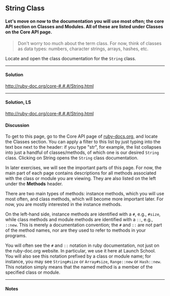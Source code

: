 ## String Class
#### Let's move on now to the documentation you will use most often; the core API section on Classes and Modules. All of these are listed under **Classes** on the Core API page.

> Don't worry too much about the term class. For now, think of classes as data types: numbers, character strings, arrays, hashes, etc.

Locate and open the class documentation for the `String` class.
___
#### Solution
<http://ruby-doc.org/core-#.#.#/String.html>
___
#### Solution, LS
<http://ruby-doc.org/core-#.#.#/String.html>
#### Discussion
To get to this page, go to the Core API page of [ruby-docs.org](ruby-docs.org), and locate the Classes section. You can apply a filter to this list by just typing into the text box next to the header: if you type "str", for example, the list collapses into just a handful of classes/methods, of which one is our desired `String` class. Clicking on String opens the `String` class documentation.

In later exercises, we will see the important parts of this page. For now, the main part of each page contains descriptions for all methods associated with the class or module you are viewing. They are also listed on the left under the **Methods** header.

There are two main types of methods: instance methods, which you will use most often, and class methods, which will become more important later. For now, you are mostly interested in the instance methods.

On the left-hand side, instance methods are identified with a `#`, e.g., `#size`, while class methods and module methods are identified with a `::`, e.g., `::new`. This is merely a documentation convention; the `#` and `::` are not part of the method names, nor are they used to refer to methods in your programs.

You will often see the `#` and `::` notation in ruby documentation, not just on the ruby-doc.org website. In particular, we use it here at Launch School. You will also see this notation prefixed by a class or module name; for instance, you may see `String#size` or `Array#size`, `Range::new` or `Hash::new`. This notation simply means that the named method is a member of the specified class or module.
___
#### Notes
